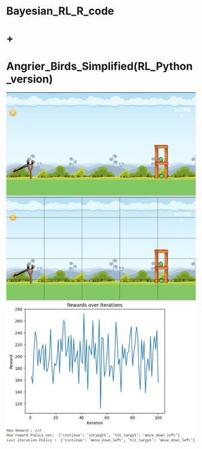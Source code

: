 # Bayesian_RL_R_code
#       +
#  Angrier_Birds_Simplified(RL_Python_version)

![](https://github.com/ShoyebKhan09/Autonomous-Game-Play-Using-Reinforcement-Learning_R_code/blob/main/angry-birds-image.png)
![](https://github.com/ShoyebKhan09/Autonomous-Game-Play-Using-Reinforcement-Learning_R_code/blob/main/RL_2.png)
![](https://github.com/ShoyebKhan09/Autonomous-Game-Play-Using-Reinforcement-Learning_R_code/blob/main/RL_bird.png)

